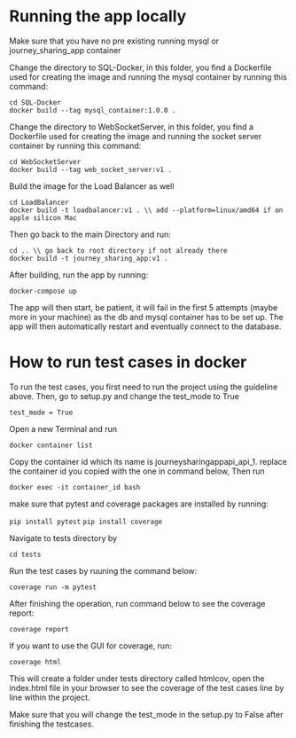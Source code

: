 # Running the app locally

Make sure that you have no pre existing running mysql or journey_sharing_app container

Change the directory to SQL-Docker, in this folder, you find a Dockerfile used for creating the image and running the mysql container by running this command:

```
cd SQL-Docker
docker build --tag mysql_container:1.0.0 .
```

Change the directory to WebSocketServer, in this folder, you find a Dockerfile used for creating the image and running the socket server container by running this command:

```
cd WebSocketServer
docker build --tag web_socket_server:v1 .
```

Build the image for the Load Balancer as well 
```
cd LoadBalancer 
docker build -t loadbalancer:v1 . \\ add --platform=linux/amd64 if on apple silicon Mac 
```

Then go back to the main Directory and run:

```
cd .. \\ go back to root directory if not already there
docker build -t journey_sharing_app:v1 .
```

After building, run the app by running:

`docker-compose up`

The app will then start, be patient, it will fail in the first 5 attempts (maybe more in your machine) as the db and mysql container has to be set up. The app will then automatically restart and eventually connect to the database.

# How to run test cases in docker

To run the test cases, you first need to run the project using the guideline above. Then, go to setup.py and change the test_mode to True

`test_mode = True`

Open a new Terminal and run

`docker container list`

Copy the container id which its name is journeysharingappapi_api_1. replace the container id you copied with the one in command below, Then run 

`docker exec -it container_id bash`

make sure that pytest and coverage packages are installed by running:

`pip install pytest`
`pip install coverage`

Navigate to tests directory by

`cd tests`

Run the test cases by ruuning the command below:

`coverage run -m pytest`

After finishing the operation, run command below to see the coverage report:

`coverage report`

If you want to use the GUI for coverage, run:

`coverage html`

This will create a folder under tests directory called htmlcov, open the index.html file in your browser to see the coverage of the test cases line by line within the project.

Make sure that you will change the test_mode in the setup.py to False after finishing the testcases.







